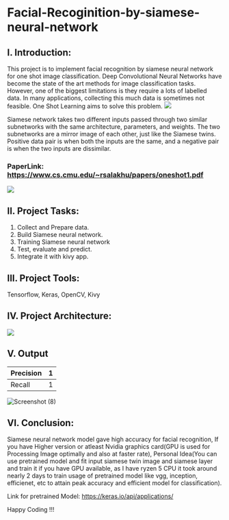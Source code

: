 # Facial-Recoginition-by-siamese-neural-network

## I. Introduction: 

This project is to implement facial recognition by siamese neural network for one shot image classification. Deep Convolutional Neural Networks have become the state of the art methods for image classification tasks. However, one of the biggest limitations is they require a lots of labelled data. In many applications, collecting this much data is sometimes not feasible. One Shot Learning aims to solve this problem. 
![](https://miro.medium.com/max/1400/1*g-561DsAfbU6gcVEk9AC4g.webp)

Siamese network takes two different inputs passed through two similar subnetworks with the same architecture, parameters, and weights. The two subnetworks are a mirror image of each other, just like the Siamese twins. Positive data pair is when both the inputs are the same, and a negative pair is when the two inputs are dissimilar.

### PaperLink: https://www.cs.cmu.edu/~rsalakhu/papers/oneshot1.pdf

![](https://miro.medium.com/max/1158/1*B7wXpu52WCYgVYz97zXhHA.jpeg)

## II. Project Tasks: 
1.  Collect and Prepare data.
2. Build Siamese neural network.
3. Training Siamese neural network
4. Test, evaluate and predict. 
5. Integrate it with kivy app. 

## III. Project Tools: 

Tensorflow, Keras, OpenCV, Kivy

## IV. Project Architecture:

![](https://bloglunit.files.wordpress.com/2017/05/siamese_nn.png?w=740)

## V. Output 

Precision | 1 |
--- | --- | 
Recall | 1 |

![Screenshot (8)](https://user-images.githubusercontent.com/97932221/217462987-72fa3c85-9558-4d01-ba01-26a7040c8aa4.png)

## VI. Conclusion: 

Siamese neural network model gave high accuracy for facial recognition, If you have Higher version or atleast Nvidia graphics card(GPU is used for Processing Image optimally and also at faster rate), Personal Idea(You can use pretrained model and fit input siamese twin image and siamese layer and train it if you have GPU available, as I have ryzen 5 CPU it took around nearly 2 days to train usage of pretrained model like vgg, inception, efficienet, etc to attain peak accuracy and efficient model for classification). 

Link for pretrained Model: https://keras.io/api/applications/ 

Happy Coding !!!
